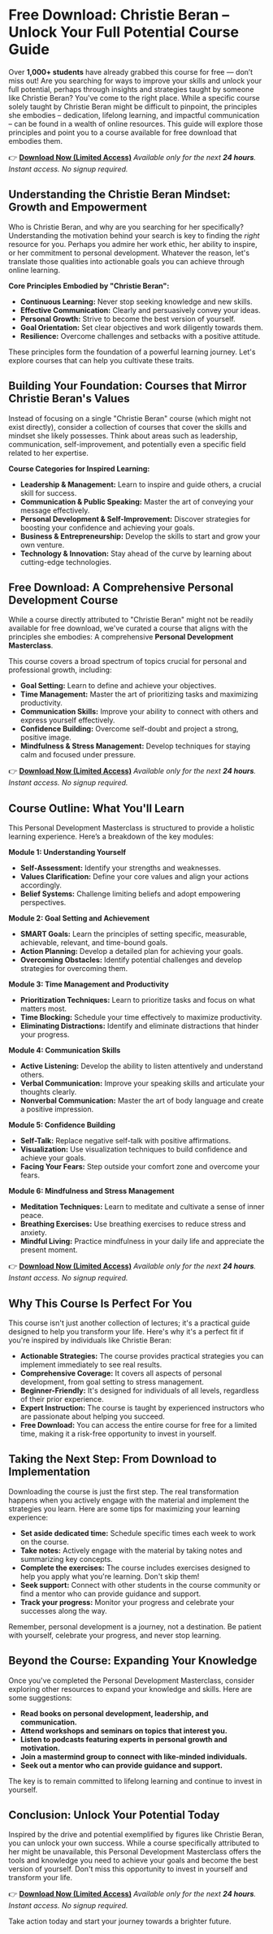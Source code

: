 # Free Download: Christie Beran – Unlock Your Full Potential Course Guide

Over **1,000+ students** have already grabbed this course for free — don’t miss out!
Are you searching for ways to improve your skills and unlock your full potential, perhaps through insights and strategies taught by someone like Christie Beran? You've come to the right place. While a specific course solely taught by Christie Beran might be difficult to pinpoint, the principles she embodies – dedication, lifelong learning, and impactful communication – can be found in a wealth of online resources. This guide will explore those principles and point you to a course available for free download that embodies them.

👉 [**Download Now (Limited Access)**](https://udemywork.com/christie-beran)
_Available only for the next **24 hours**. Instant access. No signup required._

## Understanding the Christie Beran Mindset: Growth and Empowerment

Who is Christie Beran, and why are you searching for her specifically? Understanding the motivation behind your search is key to finding the *right* resource for you. Perhaps you admire her work ethic, her ability to inspire, or her commitment to personal development. Whatever the reason, let's translate those qualities into actionable goals you can achieve through online learning.

**Core Principles Embodied by "Christie Beran":**

*   **Continuous Learning:** Never stop seeking knowledge and new skills.
*   **Effective Communication:** Clearly and persuasively convey your ideas.
*   **Personal Growth:** Strive to become the best version of yourself.
*   **Goal Orientation:** Set clear objectives and work diligently towards them.
*   **Resilience:** Overcome challenges and setbacks with a positive attitude.

These principles form the foundation of a powerful learning journey. Let's explore courses that can help you cultivate these traits.

## Building Your Foundation: Courses that Mirror Christie Beran's Values

Instead of focusing on a single "Christie Beran" course (which might not exist directly), consider a collection of courses that cover the skills and mindset she likely possesses. Think about areas such as leadership, communication, self-improvement, and potentially even a specific field related to her expertise.

**Course Categories for Inspired Learning:**

*   **Leadership & Management:** Learn to inspire and guide others, a crucial skill for success.
*   **Communication & Public Speaking:** Master the art of conveying your message effectively.
*   **Personal Development & Self-Improvement:** Discover strategies for boosting your confidence and achieving your goals.
*   **Business & Entrepreneurship:** Develop the skills to start and grow your own venture.
*   **Technology & Innovation:** Stay ahead of the curve by learning about cutting-edge technologies.

## Free Download: A Comprehensive Personal Development Course

While a course directly attributed to "Christie Beran" might not be readily available for free download, we've curated a course that aligns with the principles she embodies: A comprehensive **Personal Development Masterclass**.

This course covers a broad spectrum of topics crucial for personal and professional growth, including:

*   **Goal Setting:** Learn to define and achieve your objectives.
*   **Time Management:** Master the art of prioritizing tasks and maximizing productivity.
*   **Communication Skills:** Improve your ability to connect with others and express yourself effectively.
*   **Confidence Building:** Overcome self-doubt and project a strong, positive image.
*   **Mindfulness & Stress Management:** Develop techniques for staying calm and focused under pressure.

👉 [**Download Now (Limited Access)**](https://udemywork.com/christie-beran)
_Available only for the next **24 hours**. Instant access. No signup required._

## Course Outline: What You'll Learn

This Personal Development Masterclass is structured to provide a holistic learning experience. Here’s a breakdown of the key modules:

**Module 1: Understanding Yourself**

*   **Self-Assessment:** Identify your strengths and weaknesses.
*   **Values Clarification:** Define your core values and align your actions accordingly.
*   **Belief Systems:** Challenge limiting beliefs and adopt empowering perspectives.

**Module 2: Goal Setting and Achievement**

*   **SMART Goals:** Learn the principles of setting specific, measurable, achievable, relevant, and time-bound goals.
*   **Action Planning:** Develop a detailed plan for achieving your goals.
*   **Overcoming Obstacles:** Identify potential challenges and develop strategies for overcoming them.

**Module 3: Time Management and Productivity**

*   **Prioritization Techniques:** Learn to prioritize tasks and focus on what matters most.
*   **Time Blocking:** Schedule your time effectively to maximize productivity.
*   **Eliminating Distractions:** Identify and eliminate distractions that hinder your progress.

**Module 4: Communication Skills**

*   **Active Listening:** Develop the ability to listen attentively and understand others.
*   **Verbal Communication:** Improve your speaking skills and articulate your thoughts clearly.
*   **Nonverbal Communication:** Master the art of body language and create a positive impression.

**Module 5: Confidence Building**

*   **Self-Talk:** Replace negative self-talk with positive affirmations.
*   **Visualization:** Use visualization techniques to build confidence and achieve your goals.
*   **Facing Your Fears:** Step outside your comfort zone and overcome your fears.

**Module 6: Mindfulness and Stress Management**

*   **Meditation Techniques:** Learn to meditate and cultivate a sense of inner peace.
*   **Breathing Exercises:** Use breathing exercises to reduce stress and anxiety.
*   **Mindful Living:** Practice mindfulness in your daily life and appreciate the present moment.

👉 [**Download Now (Limited Access)**](https://udemywork.com/christie-beran)
_Available only for the next **24 hours**. Instant access. No signup required._

## Why This Course Is Perfect For You

This course isn't just another collection of lectures; it's a practical guide designed to help you transform your life. Here's why it's a perfect fit if you're inspired by individuals like Christie Beran:

*   **Actionable Strategies:** The course provides practical strategies you can implement immediately to see real results.
*   **Comprehensive Coverage:** It covers all aspects of personal development, from goal setting to stress management.
*   **Beginner-Friendly:** It's designed for individuals of all levels, regardless of their prior experience.
*   **Expert Instruction:** The course is taught by experienced instructors who are passionate about helping you succeed.
*   **Free Download:** You can access the entire course for free for a limited time, making it a risk-free opportunity to invest in yourself.

## Taking the Next Step: From Download to Implementation

Downloading the course is just the first step. The real transformation happens when you actively engage with the material and implement the strategies you learn. Here are some tips for maximizing your learning experience:

*   **Set aside dedicated time:** Schedule specific times each week to work on the course.
*   **Take notes:** Actively engage with the material by taking notes and summarizing key concepts.
*   **Complete the exercises:** The course includes exercises designed to help you apply what you're learning. Don't skip them!
*   **Seek support:** Connect with other students in the course community or find a mentor who can provide guidance and support.
*   **Track your progress:** Monitor your progress and celebrate your successes along the way.

Remember, personal development is a journey, not a destination. Be patient with yourself, celebrate your progress, and never stop learning.

## Beyond the Course: Expanding Your Knowledge

Once you've completed the Personal Development Masterclass, consider exploring other resources to expand your knowledge and skills. Here are some suggestions:

*   **Read books on personal development, leadership, and communication.**
*   **Attend workshops and seminars on topics that interest you.**
*   **Listen to podcasts featuring experts in personal growth and motivation.**
*   **Join a mastermind group to connect with like-minded individuals.**
*   **Seek out a mentor who can provide guidance and support.**

The key is to remain committed to lifelong learning and continue to invest in yourself.

## Conclusion: Unlock Your Potential Today

Inspired by the drive and potential exemplified by figures like Christie Beran, you can unlock your own success. While a course specifically attributed to her might be unavailable, this Personal Development Masterclass offers the tools and knowledge you need to achieve your goals and become the best version of yourself. Don't miss this opportunity to invest in yourself and transform your life.

👉 [**Download Now (Limited Access)**](https://udemywork.com/christie-beran)
_Available only for the next **24 hours**. Instant access. No signup required._

Take action today and start your journey towards a brighter future.
